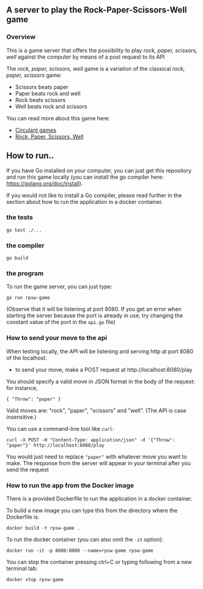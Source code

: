 ## A server to play the Rock-Paper-Scissors-Well game

### Overview

This is a game server that offers the possibility to play _rock, paper, scissors, well_ against the computer by means of a post request to its API

The _rock, paper, scissors, well_ game is a variation of the classical _rock, paper, scissors_ game:

- Scissors beats paper
- Paper beats rock and well
- Rock beats scissors
- Well beats rock and scissors

You can read more about this game here:

- [Circulant games](https://link.springer.com/article/10.1007/s11238-014-9478-4)
- [Rock, Paper, Scissors, Well](https://math.stackexchange.com/questions/410558/rock-paper-scissors-well)

## How to run..

If you have Go installed on your computer, you can just get this repository and run this game locally (you can install the go compiler here: https://golang.org/doc/install).

If you would not like to install a Go compiler, please read further in the section about how to run the application in a docker container. 

###  the tests

`go test ./...`

###  the compiler

`go build`

###  the program

To run the game server, you can just type:

`go run rpsw-game`

(Observe that it will be listening at port 8080. If you get an error when starting the server because the port is already in use, try changing the constant value of the port in the `api.go` file)

### How to send your move to the api

When testing locally, the API will be listening and serving http at port 8080 of the localhost.

- to send your move, make a POST request at http://localhost:8080/play

You should specify a valid move in JSON format in the body of the request: for instance,

`{
"Throw": "paper"
}`

Valid moves are: "rock", "paper", "scissors" and "well". (The API is case insensitive.)

You can use a command-line tool like `curl`:

`curl -X POST -H "Content-Type: application/json" -d '{"Throw": "paper"}' http://localhost:8080/play`

You would just need to replace `"paper"` with whatever move you want to make. The response from the server will appear in your terminal after you send the request

### How to run the app from the Docker image

There is a provided Dockerfile to run the application in a docker container.

To build a new image you can type this from the directory where the Dockerfile is:

`docker build -t rpsw-game .`

To run the docker container (you can also omit the `-it` option):

`docker run -it -p 8080:8080 --name=rpsw-game rpsw-game`

You can stop the container pressing ctrl+C or typing following from a new terminal tab:

`docker stop rpsw-game`
